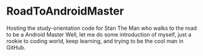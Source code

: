# RoadToAndroidMaster
Hosting the study-orientation code for Stan The Man who walks to the road to be a Android Master
Well, let me do some introduction of myself, just a rookie to coding world, keep learning, and trying to be the cool man in GitHub. 
